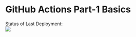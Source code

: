 # GitHub Actions Part-1 Basics


Status of Last Deployment:<br>
<img src="https://github.com/adv-it/github-actions-part1-basics/workflows/My-GitHubActions-Basics/badge.svg?branch=master"><br>



